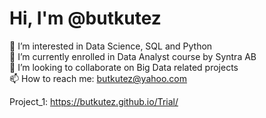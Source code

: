 # Hi, I'm @butkutez 

👀 I’m interested in Data Science, SQL and Python  
🌱 I’m currently enrolled in Data Analyst course by Syntra AB  
💞️ I’m looking to collaborate on Big Data related projects  
📫 How to reach me: butkutez@yahoo.com  

Project_1: https://butkutez.github.io/Trial/
